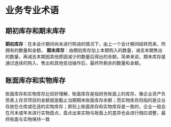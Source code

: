 # 业务专业术语

## 期初库存和期末库存

**期初库存**：在本会计期间尚未进行购进的情况下，由上一个会计期间结转而来，所拥有的数量和金额。
**期末库存**：由期初库存加上本期购入的数量，减去本期售出的数量，再减去本期因其他原因减少的数量后得出的余额。简单来说，期末库存是通过连续的购入、售出和其他变动操作后，最终所剩余的数量和金额。

## 账面库存和实物库存

账面库存和实物库存比较好理解，账面库存是指财务账面上的库存，像企业资产负债表上存货项目的金额就是截止当期期末账面库存余额；而实物库存则指的是企业存放在仓库或在途的实物库存；原则上账面库存和实物库存是一致的，企业一般会在月末或年末进行实物盘点，盘点出来实物与账面上的差异也会进行相应调整，最终账面与实物保持一致
